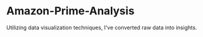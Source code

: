 # Amazon-Prime-Analysis
Utilizing data visualization techniques, I've converted raw data into insights.
